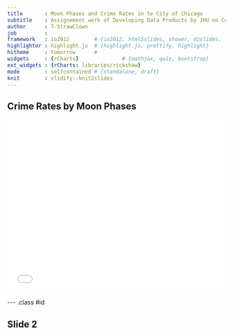```yaml
---
title       : Moon Phases and Crime Rates in te City of Chicago
subtitle    : Assignement work of Developing Data Products by JHU on Coursera
author      : T-StrawClown
job         : 
framework   : io2012        # {io2012, html5slides, shower, dzslides, ...}
highlighter : highlight.js  # {highlight.js, prettify, highlight}
hitheme     : tomorrow      # 
widgets     : {rCharts}              # {mathjax, quiz, bootstrap}
ext_widgets : {rCharts: libraries/rickshaw}
mode        : selfcontained # {standalone, draft}
knit        : slidify::knit2slides
---
```


## Crime Rates by Moon Phases

<iframe src=' assets/fig/rickshaw-1.html ' scrolling='no' frameBorder='0' seamless class='rChart rickshaw ' id=iframe- chart1280ba22f3 ></iframe> <style>iframe.rChart{ width: 100%; height: 400px;}</style>

--- .class #id 

## Slide 2




